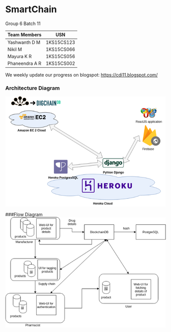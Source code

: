 # SmartChain
Group 6
Batch 11

Team Members   |      USN      |
---------------|---------------|
Yashwanth D M  | 1KS15CS123    |
Nikil M        | 1KS15CS066    |
Mayura K R     | 1KS15CS056    |
Phaneendra A R | 1KS15CS002    |


We weekly update our progress on blogspot:
https://cdi11.blogspot.com/
### Architecture Diagram
![Architecture Diagram](Finalyear.png)

###Flow Diagram
![Flow Diagram](FlowDiagram.png)

